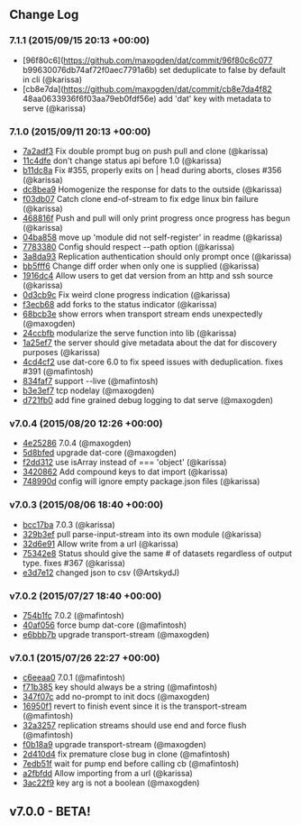 ## Change Log

### 7.1.1 (2015/09/15 20:13 +00:00)
- [96f80c6](https://github.com/maxogden/dat/commit/96f80c6c077     b99630076db74af72f0aec7791a6b) set deduplicate to false by default in cli (@karissa)
- [cb8e7da](https://github.com/maxogden/dat/commit/cb8e7da4f82     48aa0633936f6f03aa79eb0fdf56e) add 'dat' key with metadata to serve (@karissa)
### 7.1.0 (2015/09/11 20:13 +00:00)
- [7a2adf3](https://github.com/maxogden/dat/commit/7a2adf3976d0b71acfb0b8e8ed86553650c63f5a) Fix double prompt bug  on push pull and clone (@karissa)
- [11c4dfe](https://github.com/maxogden/dat/commit/11c4dfe280137c1deae234d14480d833b5d8f717) don't change status api before 1.0 (@karissa)
- [b11dc8a](https://github.com/maxogden/dat/commit/b11dc8a5d95eef721250603e9e51fb42d6dde0dc) Fix #355, properly exits on | head during aborts, closes #356 (@karissa)
- [dc8bea9](https://github.com/maxogden/dat/commit/dc8bea95787be87492fb21218cdc090bc969d4aa) Homogenize the response for dats to the outside (@karissa)
- [f03db07](https://github.com/maxogden/dat/commit/f03db07b92ea7199a921ac67dbe2f7ef22f4132f) Catch clone end-of-stream to fix edge linux bin failure (@karissa)
- [468816f](https://github.com/maxogden/dat/commit/468816f36f3b53e6b15808a061c9102f96e39e74) Push and pull will only print progress once progress has begun (@karissa)
- [04ba858](https://github.com/maxogden/dat/commit/04ba858f5575d9daa4e8073d64860faeadd431c5) move up 'module did not self-register' in readme (@karissa)
- [7783380](https://github.com/maxogden/dat/commit/7783380766bf1cbdd8639bb617cdfeac970cec19) Config should respect --path option (@karissa)
- [3a8da93](https://github.com/maxogden/dat/commit/3a8da930bdffc98ce18ef19fcff292dff84b1037) Replication authentication should only prompt once (@karissa)
- [bb5fff6](https://github.com/maxogden/dat/commit/bb5fff6e304413a1d9c40f34580e22abd32db0b8) Change diff order when only one is supplied (@karissa)
- [1916dc4](https://github.com/maxogden/dat/commit/1916dc405c6891bfa06eadf75258aa0e39d0d931) Allow users to get dat version from an http and ssh source (@karissa)
- [0d3cb9c](https://github.com/maxogden/dat/commit/0d3cb9c786495494c2f5df477546cfe7ebeb7db1) Fix weird clone progress indication (@karissa)
- [f3ecb68](https://github.com/maxogden/dat/commit/f3ecb68a4f33587732950ca5da521fc1bdc43b69) add forks to the status indicator (@karissa)
- [68bcb3e](https://github.com/maxogden/dat/commit/68bcb3e2f2351899791009da0f3737a8f3a37ddd) show errors when transport stream ends unexpectedly (@maxogden)
- [24ccbfb](https://github.com/maxogden/dat/commit/24ccbfbc279b67b2b4192833c15ba162d5354bbf) modularize the serve function into lib (@karissa)
- [1a25ef7](https://github.com/maxogden/dat/commit/1a25ef7bc2c0c0d6651db0c3bc4f9cd810243daa) the server should give metadata about the dat for discovery purposes (@karissa)
- [4cd4cf2](https://github.com/maxogden/dat/commit/4cd4cf232a3b1398ef57ce469b587b7f19d49c84) use dat-core 6.0 to fix speed issues with deduplication. fixes #391 (@mafintosh)
- [834faf7](https://github.com/maxogden/dat/commit/834faf7898c66ca2483a1bcf30b959d994fda3fd) support --live (@mafintosh)
- [b3e3ef7](https://github.com/maxogden/dat/commit/b3e3ef7e81d7dd0751535d65df0f9e0cd221d809) tcp nodelay (@maxogden)
- [d721fb0](https://github.com/maxogden/dat/commit/d721fb02b8ac3b8a3d92126a582a5746d2c5a39c) add fine grained debug logging to dat serve (@maxogden)

### v7.0.4 (2015/08/20 12:26 +00:00)
- [4e25286](https://github.com/maxogden/dat/commit/4e2528622560510a371466bdd9f0e0b9d74c4c3a) 7.0.4 (@maxogden)
- [5d8bfed](https://github.com/maxogden/dat/commit/5d8bfed4aa556d8c6a74171c6706b734cc5ca909) upgrade dat-core (@maxogden)
- [f2dd312](https://github.com/maxogden/dat/commit/f2dd31244f4f928952fe29cad20d9dd0990d8d80) use isArray instead of === 'object' (@karissa)
- [3420862](https://github.com/maxogden/dat/commit/342086286eba0ea1e1ff003647b795fcff8a5efb) Add compound keys to dat import (@karissa)
- [748990d](https://github.com/maxogden/dat/commit/748990dec1c57943cdcc9a24b13a1fe3feb3e419) config will ignore empty package.json files (@karissa)

### v7.0.3 (2015/08/06 18:40 +00:00)
- [bcc17ba](https://github.com/maxogden/dat/commit/bcc17bab29c7dbfaa5a03080fadf33ad1b9d9f0c) 7.0.3 (@karissa)
- [329b3ef](https://github.com/maxogden/dat/commit/329b3ef94a79aea65d491543659fa79dbfb441a4) pull parse-input-stream into its own module (@karissa)
- [32d6e91](https://github.com/maxogden/dat/commit/32d6e912bb72c5416c549caff22dc41ef1275fb7) Allow write from a url (@karissa)
- [75342e8](https://github.com/maxogden/dat/commit/75342e8085cb2dfe80f875dbc72d175f90fe2e49) Status should give the same # of datasets regardless of output type. fixes #367 (@karissa)
- [e3d7e12](https://github.com/maxogden/dat/commit/e3d7e121109fcea1ea6473c583af1c09b6b839ee) changed json to csv (@ArtskydJ)

### v7.0.2 (2015/07/27 18:40 +00:00)
- [754b1fc](https://github.com/maxogden/dat/commit/754b1fc40053ce9e6813567baaeecf7649e042a7) 7.0.2 (@mafintosh)
- [40af056](https://github.com/maxogden/dat/commit/40af056893788462639e16e6652fb5a8be2eeb62) force bump dat-core (@mafintosh)
- [e6bbb7b](https://github.com/maxogden/dat/commit/e6bbb7b0fd3a61b3308ee29b035546cc82ed71fe) upgrade transport-stream (@maxogden)

### v7.0.1 (2015/07/26 22:27 +00:00)
- [c6eeaa0](https://github.com/maxogden/dat/commit/c6eeaa0f99bb17be3daabbe8202d6230c6686f55) 7.0.1 (@mafintosh)
- [f71b385](https://github.com/maxogden/dat/commit/f71b385cb4e6cccb1d79583e5401287b60511e5f) key should always be a string (@mafintosh)
- [347f07c](https://github.com/maxogden/dat/commit/347f07c18e1869d75064a02340ddd651da3c2815) add no-prompt to init docs (@maxogden)
- [16950f1](https://github.com/maxogden/dat/commit/16950f191b9979f13391fb9ae58a3cbfacab5189) revert to finish event since it is the transport-stream (@mafintosh)
- [32a3257](https://github.com/maxogden/dat/commit/32a32570c0dd0705bfef245696033a947584ab9e) replication streams should use end and force flush (@mafintosh)
- [f0b18a9](https://github.com/maxogden/dat/commit/f0b18a97786fa515bf3058780ba14d15021c6bc0) upgrade transport-stream (@maxogden)
- [2d410d4](https://github.com/maxogden/dat/commit/2d410d4597fdf376af6f7d3135631cdde724afb9) fix premature close bug in clone (@mafintosh)
- [7edb51f](https://github.com/maxogden/dat/commit/7edb51ffa88512add02879485508a71333977f37) wait for pump end before calling cb (@mafintosh)
- [a2fbfdd](https://github.com/maxogden/dat/commit/a2fbfdd8a69b774fde67f75fb51b2034d2d7334d) Allow importing from a url (@karissa)
- [3ac22f9](https://github.com/maxogden/dat/commit/3ac22f96e6ea05e6c41d3e41780d3274d71587f3) key arg is not a boolean (@maxogden)

## v7.0.0 - BETA!